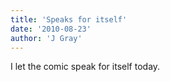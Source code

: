 ```yaml
---
title: 'Speaks for itself'
date: '2010-08-23'
author: 'J Gray'
---
```


I let the comic speak for itself today.<br>

